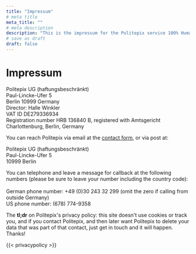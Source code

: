 ```yaml
---
title: "Impressum"
# meta title
meta_title: ""
# meta description
description: "This is the impressum for the Politepix service 100% Human"
# save as draft
draft: false
---
```


# Impressum

Politepix UG (haftungsbeschränkt)<br>
Paul-Lincke-Ufer 5<br>
Berlin 10999 Germany<br>
Director: Halle Winkler<br>
VAT ID DE279336934<br>
Registration number HRB 136840 B, registered with Amtsgericht Charlottenburg, Berlin, Germany

You can reach Politepix via email at the [contact form](https://100percenthuman.dev/contact), or via post at:

Politepix UG (haftungsbeschränkt)<br>
Paul-Lincke-Ufer 5<br>
10999 Berlin

You can telephone and leave a message for callback at the following numbers (please be sure to leave your number including the country code):
<br><br>
German phone number: +49 (0)30 243 32 299 (omit the zero if calling from outside Germany)<br>
US phone number: (678) 774-9358

The **tl;dr** on Politepix's privacy policy: this site doesn't use cookies or track you, and if you contact Politepix, and then later want Politepix to delete your data that was part of that contact, just get in touch and it will happen. Thanks!

{{< privacypolicy >}}
